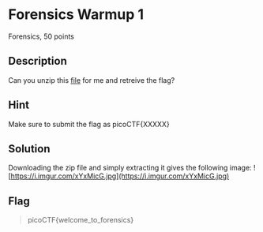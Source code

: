 # Forensics Warmup 1
 Forensics, 50 points

## Description
Can you unzip this [file](https://2018shell.picoctf.com/static/2fa508658d91918514dadf3ff331b8f6/flag.zip) for me and retreive the flag?

## Hint
  Make sure to submit the flag as picoCTF{XXXXX}

## Solution
 Downloading the zip file and simply extracting it gives the following image:
 ![https://i.imgur.com/xYxMicG.jpg](https://i.imgur.com/xYxMicG.jpg)


## Flag
>picoCTF{welcome_to_forensics}
